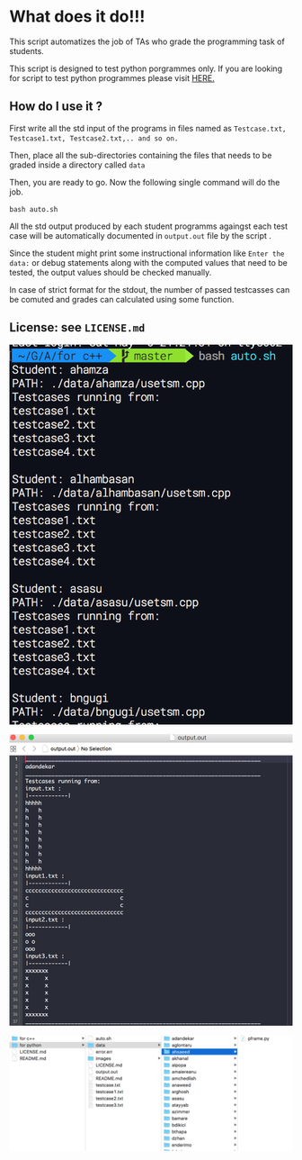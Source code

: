 What does it do!!!
=======================
This script automatizes the job of TAs who grade the programming task of students.


This script is designed to test python porgrammes only.
If you are looking for script to test python programmes please visit  [HERE.](https://github.com/aerolalit/Auto-Testing/tree/master/for%20c++)


How do I use it ?
--------------------

First write all the std input of the programs in files named as `Testcase.txt, Testcase1.txt, Testcase2.txt,.. and so on.`

Then, place all the sub-directories containing the files that needs to be graded inside a directory called `data`

Then, you are ready to go. Now the following single command will do the job.

	bash auto.sh

All the std output produced by each student programms againgst each test case will be automatically documented in `output.out` file by the script .

Since the student might print some instructional information like `Enter the data:` or debug statements along with the computed values that need to be tested, the output values should be checked manually. 

In case of strict format for the stdout, the number of passed testcasses can be comuted and grades can calculated using some function.

License: see `LICENSE.md`
---------------------------------

![alt text](https://github.com/aerolalit/Auto-Testing/blob/master/for%20python/images/script%20running.png)


![alt text](https://github.com/aerolalit/Auto-Testing/blob/master/for%20python/images/output.png)

![alt text](https://github.com/aerolalit/Auto-Testing/blob/master/for%20python/images/file%20structure.png)


